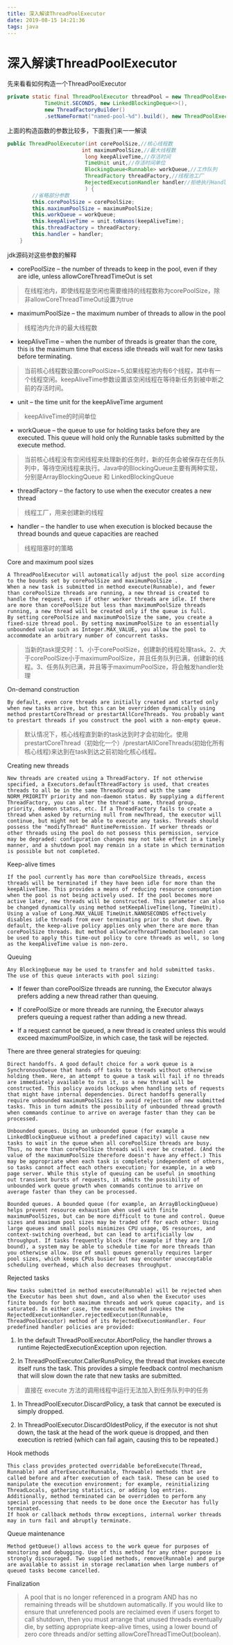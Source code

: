 ```yaml
---
title: 深入解读ThreadPoolExecutor
date: 2019-08-15 14:21:36
tags: java
---
```

# 深入解读ThreadPoolExecutor

先来看看如何构造一个ThreadPoolExecutor

```java
private static final ThreadPoolExecutor threadPool = new ThreadPoolExecutor(50, 100, 10L,
            TimeUnit.SECONDS, new LinkedBlockingDeque<>(), 
            new ThreadFactoryBuilder()
            .setNameFormat("named-pool-%d").build(), new ThreadPoolExecutor.DiscardPolicy());
```

上面的构造函数的参数比较多，下面我们来一一解读

```java
public ThreadPoolExecutor(int corePoolSize,//核心线程数
                        int maximumPoolSize,//最大线程数
                         long keepAliveTime,//存活时间
                         TimeUnit unit,//存活时间单位
                         BlockingQueue<Runnable> workQueue,//工作队列
                         ThreadFactory threadFactory,//线程池工厂
                         RejectedExecutionHandler handler//拒绝执行Handler
                         ) {
        //省略部分参数
        this.corePoolSize = corePoolSize;
        this.maximumPoolSize = maximumPoolSize;
        this.workQueue = workQueue;
        this.keepAliveTime = unit.toNanos(keepAliveTime);
        this.threadFactory = threadFactory;
        this.handler = handler;
    }
```

jdk源码对这些参数的解释

* corePoolSize – the number of threads to keep in the pool, even if they are idle, unless allowCoreThreadTimeOut is set

> 在线程池内，即使线程是空闲也需要维持的线程数称为corePoolSize，除非allowCoreThreadTimeOut设置为true

* maximumPoolSize – the maximum number of threads to allow in the pool

> 线程池内允许的最大线程数

* keepAliveTime – when the number of threads is greater than the core, this is the maximum time that excess idle threads will wait for new tasks before terminating.

> 当前核心线程数设置corePoolSize=5,如果线程池内有6个线程，其中有一个线程空闲。keepAliveTime参数设置该空闲线程在等待新任务到被中断之前的存活时间。

* unit – the time unit for the keepAliveTime argument

> keepAliveTime的时间单位

* workQueue – the queue to use for holding tasks before they are executed. This queue will hold only the Runnable tasks submitted by the execute method.

> 当前核心线程没有空闲线程来处理新的任务时，新的任务会被保存在任务队列中，等待空闲线程来执行。Java中的BlockingQueue主要有两种实现，分别是ArrayBlockingQueue 和 LinkedBlockingQueue

* threadFactory – the factory to use when the executor creates a new thread

> 线程工厂，用来创建新的线程

* handler – the handler to use when execution is blocked because the thread bounds and queue capacities are reached

> 线程阻塞时的策略

Core and maximum pool sizes

    A ThreadPoolExecutor will automatically adjust the pool size according to the bounds set by corePoolSize and maximumPoolSize . 
    When a new task is submitted in method execute(Runnable), and fewer than corePoolSize threads are running, a new thread is created to handle the request, even if other worker threads are idle. If there are more than corePoolSize but less than maximumPoolSize threads running, a new thread will be created only if the queue is full. 
    By setting corePoolSize and maximumPoolSize the same, you create a fixed-size thread pool. By setting maximumPoolSize to an essentially unbounded value such as Integer.MAX_VALUE, you allow the pool to accommodate an arbitrary number of concurrent tasks.

   > 当新的task提交时：1、小于corePoolSize，创建新的线程处理task。2、大于corePoolSize小于maximumPoolSize，并且任务队列已满，创建新的线程。3、任务队列已满，并且等于maximumPoolSize，将会触发handler处理

On-demand construction

    By default, even core threads are initially created and started only when new tasks arrive, but this can be overridden dynamically using method prestartCoreThread or prestartAllCoreThreads. You probably want to prestart threads if you construct the pool with a non-empty queue.
    
   > 默认情况下，核心线程直到新的task达到时才会初始化。使用prestartCoreThread（初始化一个）/prestartAllCoreThreads(初始化所有核心线程)来达到在task到达之前初始化核心线程。
    
Creating new threads

    New threads are created using a ThreadFactory. If not otherwise specified, a Executors.defaultThreadFactory is used, that creates threads to all be in the same ThreadGroup and with the same NORM_PRIORITY priority and non-daemon status. By supplying a different ThreadFactory, you can alter the thread's name, thread group, priority, daemon status, etc. If a ThreadFactory fails to create a thread when asked by returning null from newThread, the executor will continue, but might not be able to execute any tasks. Threads should possess the "modifyThread" RuntimePermission. If worker threads or other threads using the pool do not possess this permission, service may be degraded: configuration changes may not take effect in a timely manner, and a shutdown pool may remain in a state in which termination is possible but not completed.

Keep-alive times

    If the pool currently has more than corePoolSize threads, excess threads will be terminated if they have been idle for more than the keepAliveTime. This provides a means of reducing resource consumption when the pool is not being actively used. If the pool becomes more active later, new threads will be constructed. This parameter can also be changed dynamically using method setKeepAliveTime(long, TimeUnit). Using a value of Long.MAX_VALUE TimeUnit.NANOSECONDS effectively disables idle threads from ever terminating prior to shut down. By default, the keep-alive policy applies only when there are more than corePoolSize threads. But method allowCoreThreadTimeOut(boolean) can be used to apply this time-out policy to core threads as well, so long as the keepAliveTime value is non-zero.
    
Queuing

    Any BlockingQueue may be used to transfer and hold submitted tasks. The use of this queue interacts with pool sizing:
    

* If fewer than corePoolSize threads are running, the Executor always prefers adding a new thread rather than queuing.

* If corePoolSize or more threads are running, the Executor always prefers queuing a request rather than adding a new thread.

* If a request cannot be queued, a new thread is created unless this would exceed maximumPoolSize, in which case, the task will be rejected.

There are three general strategies for queuing:

    Direct handoffs. A good default choice for a work queue is a SynchronousQueue that hands off tasks to threads without otherwise holding them. Here, an attempt to queue a task will fail if no threads are immediately available to run it, so a new thread will be constructed. This policy avoids lockups when handling sets of requests that might have internal dependencies. Direct handoffs generally require unbounded maximumPoolSizes to avoid rejection of new submitted tasks. This in turn admits the possibility of unbounded thread growth when commands continue to arrive on average faster than they can be processed.
    
    Unbounded queues. Using an unbounded queue (for example a LinkedBlockingQueue without a predefined capacity) will cause new tasks to wait in the queue when all corePoolSize threads are busy. Thus, no more than corePoolSize threads will ever be created. (And the value of the maximumPoolSize therefore doesn't have any effect.) This may be appropriate when each task is completely independent of others, so tasks cannot affect each others execution; for example, in a web page server. While this style of queuing can be useful in smoothing out transient bursts of requests, it admits the possibility of unbounded work queue growth when commands continue to arrive on average faster than they can be processed.
    
    Bounded queues. A bounded queue (for example, an ArrayBlockingQueue) helps prevent resource exhaustion when used with finite maximumPoolSizes, but can be more difficult to tune and control. Queue sizes and maximum pool sizes may be traded off for each other: Using large queues and small pools minimizes CPU usage, OS resources, and context-switching overhead, but can lead to artificially low throughput. If tasks frequently block (for example if they are I/O bound), a system may be able to schedule time for more threads than you otherwise allow. Use of small queues generally requires larger pool sizes, which keeps CPUs busier but may encounter unacceptable scheduling overhead, which also decreases throughput.

Rejected tasks

    New tasks submitted in method execute(Runnable) will be rejected when the Executor has been shut down, and also when the Executor uses finite bounds for both maximum threads and work queue capacity, and is saturated. In either case, the execute method invokes the RejectedExecutionHandler.rejectedExecution(Runnable, ThreadPoolExecutor) method of its RejectedExecutionHandler. Four predefined handler policies are provided:
    

1. In the default ThreadPoolExecutor.AbortPolicy, the handler throws a runtime RejectedExecutionException upon rejection.

2. In ThreadPoolExecutor.CallerRunsPolicy, the thread that invokes execute itself runs the task. This provides a simple feedback control mechanism that will slow down the rate that new tasks are submitted.

> 直接在 execute 方法的调用线程中运行无法加入到任务队列中的任务

1. In ThreadPoolExecutor.DiscardPolicy, a task that cannot be executed is simply dropped.

1. In ThreadPoolExecutor.DiscardOldestPolicy, if the executor is not shut down, the task at the head of the work queue is dropped, and then execution is retried (which can fail again, causing this to be repeated.)

Hook methods

    This class provides protected overridable beforeExecute(Thread, Runnable) and afterExecute(Runnable, Throwable) methods that are called before and after execution of each task. These can be used to manipulate the execution environment; for example, reinitializing ThreadLocals, gathering statistics, or adding log entries. Additionally, method terminated can be overridden to perform any special processing that needs to be done once the Executor has fully terminated.
    If hook or callback methods throw exceptions, internal worker threads may in turn fail and abruptly terminate.

Queue maintenance

    Method getQueue() allows access to the work queue for purposes of monitoring and debugging. Use of this method for any other purpose is strongly discouraged. Two supplied methods, remove(Runnable) and purge are available to assist in storage reclamation when large numbers of queued tasks become cancelled.

Finalization

   > A pool that is no longer referenced in a program AND has no remaining threads will be shutdown automatically. If you would like to ensure that unreferenced pools are reclaimed even if users forget to call shutdown, then you must arrange that unused threads eventually die, by setting appropriate keep-alive times, using a lower bound of zero core threads and/or setting allowCoreThreadTimeOut(boolean).
